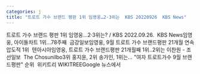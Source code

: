 ```yaml
---
categories: j
title: "트로트 가수 브랜드 평판 1위 임영웅…2·3위는  KBS 20220926  KBS News"
---
```

트로트 가수 브랜드 평판 1위 임영웅…2·3위는? / KBS 2022.09.26.&nbsp;&nbsp;KBS News임영웅, 아이돌차트 1위...78주째&nbsp;&nbsp;금강일보임영웅, 9월 트로트 가수 브랜드평판 21개월 연속 압도적 1위&nbsp;&nbsp;텐아시아임영웅, 트로트 가수 브랜드평판 21개월째 1위..2위는 이찬원 - 조선일보&nbsp;&nbsp;The Chosunilbo3위 홍지윤, 2위 송가인, 1위는… "여자 트로트가수 9월 브랜드평판" 순위&nbsp;&nbsp;위키트리 WIKITREEGoogle 뉴스에서 